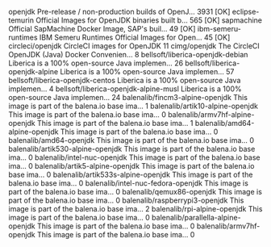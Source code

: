 openjdk                                 Pre-release / non-production builds of OpenJ…   3931      [OK]
eclipse-temurin                         Official Images for OpenJDK binaries built b…   565       [OK]
sapmachine                              Official SapMachine Docker Image, SAP's buil…   49        [OK]
ibm-semeru-runtimes                     IBM Semeru Runtimes Official Images for Open…   45        [OK]
circleci/openjdk                        CircleCI images for OpenJDK                     11
cimg/openjdk                            The CircleCI OpenJDK (Java) Docker Convenien…   8
bellsoft/liberica-openjdk-debian        Liberica is a 100% open-source Java implemen…   26
bellsoft/liberica-openjdk-alpine        Liberica is a 100% open-source Java implemen…   57
bellsoft/liberica-openjdk-centos        Liberica is a 100% open-source Java implemen…   4
bellsoft/liberica-openjdk-alpine-musl   Liberica is a 100% open-source Java implemen…   24
balenalib/fincm3-alpine-openjdk         This image is part of the balena.io base ima…   1
balenalib/artik10-alpine-openjdk        This image is part of the balena.io base ima…   0
balenalib/armv7hf-alpine-openjdk        This image is part of the balena.io base ima…   1
balenalib/amd64-alpine-openjdk          This image is part of the balena.io base ima…   0
balenalib/amd64-openjdk                 This image is part of the balena.io base ima…   0
balenalib/artik530-alpine-openjdk       This image is part of the balena.io base ima…   0
balenalib/intel-nuc-openjdk             This image is part of the balena.io base ima…   0
balenalib/artik5-alpine-openjdk         This image is part of the balena.io base ima…   0
balenalib/artik533s-alpine-openjdk      This image is part of the balena.io base ima…   0
balenalib/intel-nuc-fedora-openjdk      This image is part of the balena.io base ima…   0
balenalib/qemux86-openjdk               This image is part of the balena.io base ima…   0
balenalib/raspberrypi3-openjdk          This image is part of the balena.io base ima…   2
balenalib/rpi-alpine-openjdk            This image is part of the balena.io base ima…   0
balenalib/parallella-alpine-openjdk     This image is part of the balena.io base ima…   0
balenalib/armv7hf-openjdk               This image is part of the balena.io base ima…   0
